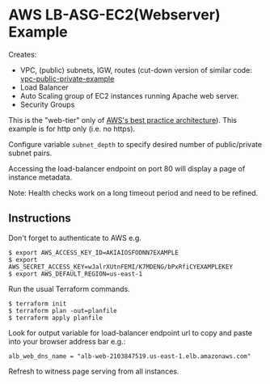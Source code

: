 # AWS LB-ASG-EC2(Webserver) Example

Creates:
- VPC, (public) subnets, IGW, routes (cut-down version of similar code: [vpc-public-private-example](../vpc-public-private-example/) 
- Load Balancer
- Auto Scaling group of EC2 instances running Apache web server.
- Security Groups

This is the "web-tier" only of [AWS's best practice architecture](./3TierArch.png)). This example is for http only (i.e. no https).

Configure variable `subnet_depth` to specify desired number of public/private subnet pairs.

Accessing the load-balancer endpoint on port 80 will display a page of instance metadata.

Note: Health checks work on a long timeout period and need to be refined.

## Instructions

Don't forget to authenticate to AWS e.g.

```
$ export AWS_ACCESS_KEY_ID=AKIAIOSFODNN7EXAMPLE
$ export AWS_SECRET_ACCESS_KEY=wJalrXUtnFEMI/K7MDENG/bPxRfiCYEXAMPLEKEY
$ export AWS_DEFAULT_REGION=us-east-1
```

Run the usual Terraform commands.

```
$ terraform init
$ terraform plan -out=planfile
$ terraform apply planfile
```

Look for output variable for load-balancer endpoint url to copy and paste into your browser address bar e.g.:
```
alb_web_dns_name = "alb-web-2103847519.us-east-1.elb.amazonaws.com"
```
Refresh to witness page serving from all instances.